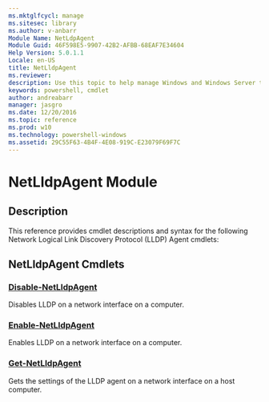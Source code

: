 ```yaml
---
ms.mktglfcycl: manage
ms.sitesec: library
ms.author: v-anbarr
Module Name: NetLdpAgent
Module Guid: 46F598E5-9907-42B2-AFBB-68EAF7E34604
Help Version: 5.0.1.1
Locale: en-US
title: NetLldpAgent
ms.reviewer:
description: Use this topic to help manage Windows and Windows Server technologies with Windows PowerShell.
keywords: powershell, cmdlet
author: andreabarr
manager: jasgro
ms.date: 12/20/2016
ms.topic: reference
ms.prod: w10
ms.technology: powershell-windows
ms.assetid: 29C55F63-4B4F-4E08-919C-E23079F69F7C
---
```


# NetLldpAgent Module
## Description
This reference provides cmdlet descriptions and syntax for the following Network Logical Link Discovery Protocol (LLDP) Agent cmdlets:

## NetLldpAgent Cmdlets
### [Disable-NetLldpAgent](./Disable-NetLldpAgent.md)
Disables LLDP on a network interface on a computer.

### [Enable-NetLldpAgent](./Enable-NetLldpAgent.md)
Enables LLDP on a network interface on a computer.

### [Get-NetLldpAgent](./Get-NetLldpAgent.md)
Gets the settings of the LLDP agent on a network interface on a host computer.


